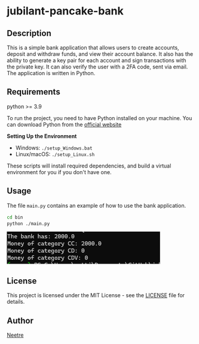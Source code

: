 # jubilant-pancake-bank

## Description

This is a simple bank application that allows users to create accounts, deposit and withdraw funds, and view their account balance.
It also has the ability to generate a key pair for each account and sign transactions with the private key.
It can also verify the user with a 2FA code, sent via email.
The application is written in Python.

## Requirements

python >= 3.9

To run the project, you need to have Python installed on your machine. You can download Python from the [official website](https://www.python.org/downloads/)

**Setting Up the Environment**

* Windows: `./setup_Windows.bat`
* Linux/macOS: `./setup_Linux.sh`

These scripts will install required dependencies, and build a virtual environment for you if you don't have one.

## Usage

The file `main.py` contains an example of how to use the bank application.

```bash
cd bin
python ./main.py
```

![help](./data/readme/example_bank.png)

## License

This project is licensed under the MIT License - see the [LICENSE](LICENSE) file for details.

## Author

[Neetre](https://github.com/Neetre)
